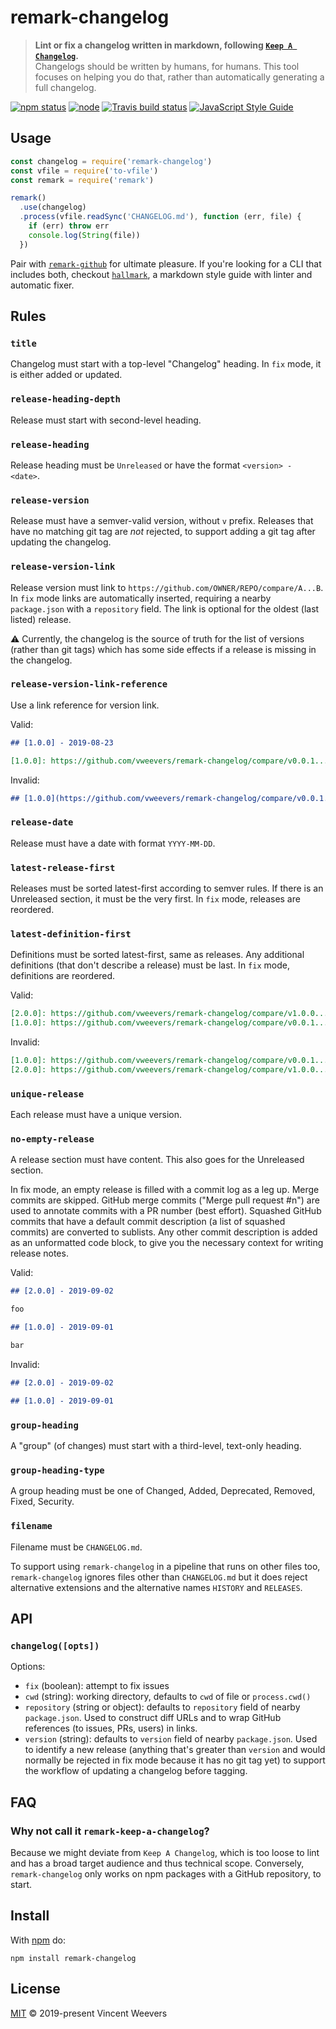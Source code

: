 # remark-changelog

> **Lint or fix a changelog written in markdown, following [`Keep A Changelog`](https://keepachangelog.com/en/1.0.0/).**  
> Changelogs should be written by humans, for humans. This tool focuses on helping you do that, rather than automatically generating a full changelog.

[![npm status](http://img.shields.io/npm/v/remark-changelog.svg)](https://www.npmjs.org/package/remark-changelog)
[![node](https://img.shields.io/node/v/remark-changelog.svg)](https://www.npmjs.org/package/remark-changelog)
[![Travis build status](https://img.shields.io/travis/vweevers/remark-changelog.svg?label=travis)](http://travis-ci.org/vweevers/remark-changelog)
[![JavaScript Style Guide](https://img.shields.io/badge/code_style-standard-brightgreen.svg)](https://standardjs.com)

## Usage

```js
const changelog = require('remark-changelog')
const vfile = require('to-vfile')
const remark = require('remark')

remark()
  .use(changelog)
  .process(vfile.readSync('CHANGELOG.md'), function (err, file) {
    if (err) throw err
    console.log(String(file))
  })
```

Pair with [`remark-github`](https://github.com/remarkjs/remark-github) for ultimate pleasure. If you're looking for a CLI that includes both, checkout [`hallmark`](https://github.com/vweevers/hallmark), a markdown style guide with linter and automatic fixer.

## Rules

### `title`

Changelog must start with a top-level "Changelog" heading. In `fix` mode, it is either added or updated.

### `release-heading-depth`

Release must start with second-level heading.

### `release-heading`

Release heading must be `Unreleased` or have the format `<version> - <date>`.

### `release-version`

Release must have a semver-valid version, without `v` prefix. Releases that have no matching git tag are _not_ rejected, to support adding a git tag after updating the changelog.

### `release-version-link`

Release version must link to `https://github.com/OWNER/REPO/compare/A...B`. In `fix` mode links are automatically inserted, requiring a nearby `package.json` with a `repository` field. The link is optional for the oldest (last listed) release.

:warning: Currently, the changelog is the source of truth for the list of versions (rather than git tags) which has some side effects if a release is missing in the changelog.

### `release-version-link-reference`

Use a link reference for version link.

Valid:

```md
## [1.0.0] - 2019-08-23

[1.0.0]: https://github.com/vweevers/remark-changelog/compare/v0.0.1...v1.0.0
```

Invalid:

```md
## [1.0.0](https://github.com/vweevers/remark-changelog/compare/v0.0.1...v1.0.0) - 2019-08-23
```

### `release-date`

Release must have a date with format `YYYY-MM-DD`.

### `latest-release-first`

Releases must be sorted latest-first according to semver rules. If there is an Unreleased section, it must be the very first. In `fix` mode, releases are reordered.

### `latest-definition-first`

Definitions must be sorted latest-first, same as releases. Any additional definitions (that don't describe a release) must be last. In `fix` mode, definitions are reordered.

Valid:

```md
[2.0.0]: https://github.com/vweevers/remark-changelog/compare/v1.0.0...v2.0.0
[1.0.0]: https://github.com/vweevers/remark-changelog/compare/v0.0.1...v1.0.0
```

Invalid:

```md
[1.0.0]: https://github.com/vweevers/remark-changelog/compare/v0.0.1...v1.0.0
[2.0.0]: https://github.com/vweevers/remark-changelog/compare/v1.0.0...v2.0.0
```

### `unique-release`

Each release must have a unique version.

### `no-empty-release`

A release section must have content. This also goes for the Unreleased section.

In fix mode, an empty release is filled with a commit log as a leg up. Merge commits are skipped. GitHub merge commits ("Merge pull request #n") are used to annotate commits with a PR number (best effort). Squashed GitHub commits that have a default commit description (a list of squashed commits) are converted to sublists. Any other commit description is added as an unformatted code block, to give you the necessary context for writing release notes.

Valid:

```md
## [2.0.0] - 2019-09-02

foo

## [1.0.0] - 2019-09-01

bar
```

Invalid:

```md
## [2.0.0] - 2019-09-02

## [1.0.0] - 2019-09-01
```

### `group-heading`

A "group" (of changes) must start with a third-level, text-only heading.

### `group-heading-type`

A group heading must be one of Changed, Added, Deprecated, Removed, Fixed, Security.

### `filename`

Filename must be `CHANGELOG.md`.

To support using `remark-changelog` in a pipeline that runs on other files too, `remark-changelog` ignores files other than `CHANGELOG.md` but it does reject alternative extensions and the alternative names `HISTORY` and `RELEASES`.

## API

### `changelog([opts])`

Options:

- `fix` (boolean): attempt to fix issues
- `cwd` (string): working directory, defaults to `cwd` of file or `process.cwd()`
- `repository` (string or object): defaults to `repository` field of nearby `package.json`. Used to construct diff URLs and to wrap GitHub references (to issues, PRs, users) in links.
- `version` (string): defaults to `version` field of nearby `package.json`. Used to identify a new release (anything that's greater than `version` and would normally be rejected in fix mode because it has no git tag yet) to support the workflow of updating a changelog before tagging.

## FAQ

### Why not call it `remark-keep-a-changelog`?

Because we might deviate from `Keep A Changelog`, which is too loose to lint and has a broad target audience and thus technical scope. Conversely, `remark-changelog` only works on npm packages with a GitHub repository, to start.

## Install

With [npm](https://npmjs.org) do:

```
npm install remark-changelog
```

## License

[MIT](LICENSE.md) © 2019-present Vincent Weevers
